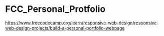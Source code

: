 # FCC_Personal_Protfolio

https://www.freecodecamp.org/learn/responsive-web-design/responsive-web-design-projects/build-a-personal-portfolio-webpage
